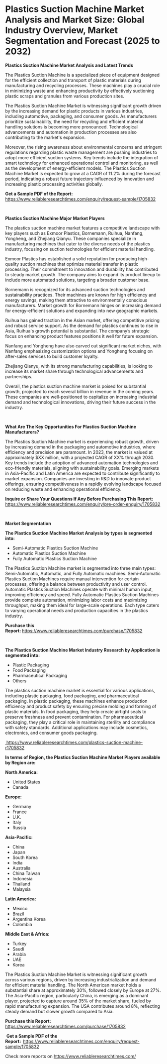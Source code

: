 <p><h1>Plastics Suction Machine Market Analysis and Market Size: Global Industry Overview, Market Segmentation and Forecast (2025 to 2032)</h1></p><p><strong>Plastics Suction Machine Market Analysis and Latest Trends</strong></p>
<p><p>The Plastics Suction Machine is a specialized piece of equipment designed for the efficient collection and transport of plastic materials during manufacturing and recycling processes. These machines play a crucial role in minimizing waste and enhancing productivity by effectively suctioning plastic scraps and granules from various production sites. </p><p>The Plastics Suction Machine Market is witnessing significant growth driven by the increasing demand for plastic products in various industries, including automotive, packaging, and consumer goods. As manufacturers prioritize sustainability, the need for recycling and efficient material handling solutions is becoming more pronounced. Technological advancements and automation in production processes are also contributing to the market's expansion.</p><p>Moreover, the rising awareness about environmental concerns and stringent regulations regarding plastic waste management are pushing industries to adopt more efficient suction systems. Key trends include the integration of smart technology for enhanced operational control and monitoring, as well as the development of energy-efficient models. The Plastics Suction Machine Market is expected to grow at a CAGR of 11.2% during the forecast period, indicating a robust future trajectory influenced by innovation and increasing plastic processing activities globally.</p></p>
<p><strong>Get a Sample PDF of the Report:&nbsp;</strong> <a href="https://www.reliableresearchtimes.com/enquiry/request-sample/1705832?utm_campaign=3284&utm_medium=2&utm_source=Github&utm_content=ia&utm_term=27032025&utm_id=plastics-suction-machine">https://www.reliableresearchtimes.com/enquiry/request-sample/1705832</a></p>
<p>&nbsp;</p>
<p><strong>Plastics Suction Machine Major Market Players</strong></p>
<p><p>The plastics suction machine market features a competitive landscape with key players such as Exmoor Plastics, Bornemann, Ruihua, Nanfang, Yongheng, and Zhejiang Qianyu. These companies specialize in manufacturing machines that cater to the diverse needs of the plastics industry, focusing on suction technologies for efficient material handling.</p><p>Exmoor Plastics has established a solid reputation for producing high-quality suction machines that optimize material transfer in plastic processing. Their commitment to innovation and durability has contributed to steady market growth. The company aims to expand its product lineup to include more automated solutions, targeting a broader customer base.</p><p>Bornemann is recognized for its advanced suction technologies and sustainability practices. Their machines are known for high efficiency and energy savings, making them attractive to environmentally conscious manufacturers. Market growth for Bornemann hinges on increasing demand for energy-efficient solutions and expanding into new geographic markets.</p><p>Ruihua has gained traction in the Asian market, offering competitive pricing and robust service support. As the demand for plastics continues to rise in Asia, Ruihua's growth potential is substantial. The company’s strategic focus on enhancing product features positions it well for future expansion.</p><p>Nanfang and Yongheng have also carved out significant market niches, with Nanfang emphasizing customization options and Yongheng focusing on after-sales services to build customer loyalty. </p><p>Zhejiang Qianyu, with its strong manufacturing capabilities, is looking to increase its market share through technological advancements and partnerships. </p><p>Overall, the plastics suction machine market is poised for substantial growth, projected to reach several billion in revenue in the coming years. These companies are well-positioned to capitalize on increasing industrial demand and technological innovations, driving their future success in the industry.</p></p>
<p>&nbsp;</p>
<p><strong>What Are The Key Opportunities For Plastics Suction Machine Manufacturers?</strong></p>
<p><p>The Plastics Suction Machine market is experiencing robust growth, driven by increasing demand in the packaging and automotive industries, where efficiency and precision are paramount. In 2023, the market is valued at approximately $XX million, with a projected CAGR of XX% through 2030. Key trends include the adoption of advanced automation technologies and eco-friendly materials, aligning with sustainability goals. Emerging markets in Asia-Pacific and Latin America are expected to contribute significantly to market expansion. Companies are investing in R&D to innovate product offerings, ensuring competitiveness in a rapidly evolving landscape focused on reducing waste and enhancing operational efficiency.</p></p>
<p><strong>Inquire or Share Your Questions If Any Before Purchasing This Report:</strong> <a href="https://www.reliableresearchtimes.com/enquiry/pre-order-enquiry/1705832?utm_campaign=3284&utm_medium=2&utm_source=Github&utm_content=ia&utm_term=27032025&utm_id=plastics-suction-machine">https://www.reliableresearchtimes.com/enquiry/pre-order-enquiry/1705832</a></p>
<p>&nbsp;</p>
<p><strong>Market Segmentation</strong></p>
<p><strong>The Plastics Suction Machine Market Analysis by types is segmented into:</strong></p>
<p><ul><li>Semi-Automatic Plastics Suction Machine</li><li>Automatic Plastics Suction Machine</li><li>Fully Automatic Plastics Suction Machine</li></ul></p>
<p><p>The Plastics Suction Machine market is segmented into three main types: Semi-Automatic, Automatic, and Fully Automatic machines. Semi-Automatic Plastics Suction Machines require manual intervention for certain processes, offering a balance between productivity and user control. Automatic Plastics Suction Machines operate with minimal human input, improving efficiency and speed. Fully Automatic Plastics Suction Machines provide complete automation, minimizing labor costs and maximizing throughput, making them ideal for large-scale operations. Each type caters to varying operational needs and production capacities in the plastics industry.</p></p>
<p><strong>Purchase this Report:&nbsp;</strong><a href="https://www.reliableresearchtimes.com/purchase/1705832?utm_campaign=3284&utm_medium=2&utm_source=Github&utm_content=ia&utm_term=27032025&utm_id=plastics-suction-machine">https://www.reliableresearchtimes.com/purchase/1705832</a></p>
<p>&nbsp;</p>
<p><strong>The Plastics Suction Machine Market Industry Research by Application is segmented into:</strong></p>
<p><ul><li>Plastic Packaging</li><li>Food Packaging</li><li>Pharmaceutical Packaging</li><li>Others</li></ul></p>
<p><p>The plastics suction machine market is essential for various applications, including plastic packaging, food packaging, and pharmaceutical packaging. In plastic packaging, these machines enhance production efficiency and product safety by ensuring precise molding and forming of plastic materials. In food packaging, they help create airtight seals to preserve freshness and prevent contamination. For pharmaceutical packaging, they play a critical role in maintaining sterility and compliance with safety standards. Additional applications may include cosmetics, electronics, and consumer goods packaging.</p></p>
<p><a href="https://www.reliableresearchtimes.com/plastics-suction-machine-r1705832?utm_campaign=3284&utm_medium=2&utm_source=Github&utm_content=ia&utm_term=27032025&utm_id=plastics-suction-machine">&nbsp;https://www.reliableresearchtimes.com/plastics-suction-machine-r1705832</a></p>
<p><strong>In terms of Region, the Plastics Suction Machine Market Players available by Region are:</strong></p>
<p>
    <p> <strong> North America: </strong>
        <ul>
            <li>United States</li>
            <li>Canada</li>
        </ul>
        </p> 
    <p> <strong> Europe: </strong>
        <ul>
            <li>Germany</li>
            <li>France</li>
            <li>U.K.</li>
            <li>Italy</li>
            <li>Russia</li>
        </ul>
        </p> 
    <p> <strong> Asia-Pacific: </strong>
        <ul>
            <li>China</li>
            <li>Japan</li>
            <li>South Korea</li>
            <li>India</li>
            <li>Australia</li>
            <li>China Taiwan</li>
            <li>Indonesia</li>
            <li>Thailand</li>
            <li>Malaysia</li>
        </ul>
        </p> 
    <p> <strong> Latin America: </strong>
        <ul>
            <li>Mexico</li>
            <li>Brazil</li>
            <li>Argentina Korea</li>
            <li>Colombia</li>
        </ul>
        </p> 
    <p> <strong> Middle East & Africa: </strong>
        <ul>
            <li>Turkey</li>
            <li>Saudi</li>
            <li>Arabia</li>
            <li>UAE</li>
            <li>Korea</li>
        </ul>
    </p>
    </p>
<p><p>The Plastics Suction Machine Market is witnessing significant growth across various regions, driven by increasing industrialization and demand for efficient material handling. The North American market holds a substantial share at approximately 30%, followed closely by Europe at 27%. The Asia-Pacific region, particularly China, is emerging as a dominant player, projected to capture around 35% of the market share, fueled by rapid manufacturing expansion. The USA contributes around 8%, reflecting steady demand but slower growth compared to Asia.</p></p>
<p><strong>Purchase this Report: </strong><a href="https://www.reliableresearchtimes.com/purchase/1705832?utm_campaign=3284&utm_medium=2&utm_source=Github&utm_content=ia&utm_term=27032025&utm_id=plastics-suction-machine">https://www.reliableresearchtimes.com/purchase/1705832</a></p>
<p>&nbsp;<strong>Get a Sample PDF of the Report:&nbsp;&nbsp;</strong><a href="https://www.reliableresearchtimes.com/enquiry/request-sample/1705832?utm_campaign=3284&utm_medium=2&utm_source=Github&utm_content=ia&utm_term=27032025&utm_id=plastics-suction-machine">https://www.reliableresearchtimes.com/enquiry/request-sample/1705832</a></p>
<p><strong></strong></p>
<p>Check more reports on <a href="https://www.reliableresearchtimes.com/?utm_campaign=3284&utm_medium=2&utm_source=Github&utm_content=ia&utm_term=27032025&utm_id=plastics-suction-machine">https://www.reliableresearchtimes.com/</a></p>